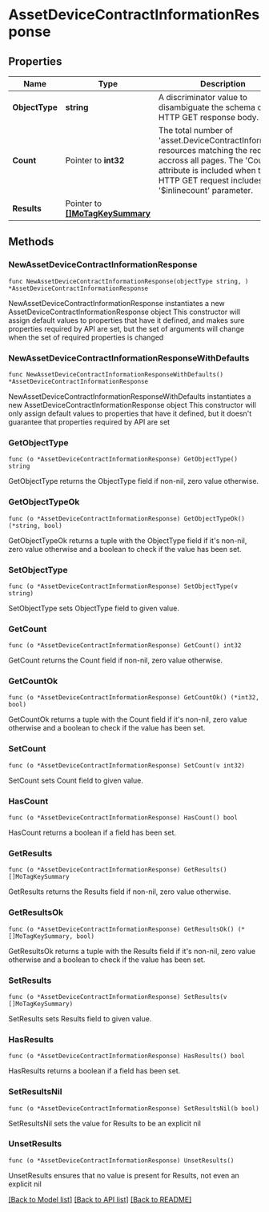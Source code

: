 # AssetDeviceContractInformationResponse

## Properties

Name | Type | Description | Notes
------------ | ------------- | ------------- | -------------
**ObjectType** | **string** | A discriminator value to disambiguate the schema of a HTTP GET response body. | 
**Count** | Pointer to **int32** | The total number of &#39;asset.DeviceContractInformation&#39; resources matching the request, accross all pages. The &#39;Count&#39; attribute is included when the HTTP GET request includes the &#39;$inlinecount&#39; parameter. | [optional] 
**Results** | Pointer to [**[]MoTagKeySummary**](MoTagKeySummary.md) |  | [optional] 

## Methods

### NewAssetDeviceContractInformationResponse

`func NewAssetDeviceContractInformationResponse(objectType string, ) *AssetDeviceContractInformationResponse`

NewAssetDeviceContractInformationResponse instantiates a new AssetDeviceContractInformationResponse object
This constructor will assign default values to properties that have it defined,
and makes sure properties required by API are set, but the set of arguments
will change when the set of required properties is changed

### NewAssetDeviceContractInformationResponseWithDefaults

`func NewAssetDeviceContractInformationResponseWithDefaults() *AssetDeviceContractInformationResponse`

NewAssetDeviceContractInformationResponseWithDefaults instantiates a new AssetDeviceContractInformationResponse object
This constructor will only assign default values to properties that have it defined,
but it doesn't guarantee that properties required by API are set

### GetObjectType

`func (o *AssetDeviceContractInformationResponse) GetObjectType() string`

GetObjectType returns the ObjectType field if non-nil, zero value otherwise.

### GetObjectTypeOk

`func (o *AssetDeviceContractInformationResponse) GetObjectTypeOk() (*string, bool)`

GetObjectTypeOk returns a tuple with the ObjectType field if it's non-nil, zero value otherwise
and a boolean to check if the value has been set.

### SetObjectType

`func (o *AssetDeviceContractInformationResponse) SetObjectType(v string)`

SetObjectType sets ObjectType field to given value.


### GetCount

`func (o *AssetDeviceContractInformationResponse) GetCount() int32`

GetCount returns the Count field if non-nil, zero value otherwise.

### GetCountOk

`func (o *AssetDeviceContractInformationResponse) GetCountOk() (*int32, bool)`

GetCountOk returns a tuple with the Count field if it's non-nil, zero value otherwise
and a boolean to check if the value has been set.

### SetCount

`func (o *AssetDeviceContractInformationResponse) SetCount(v int32)`

SetCount sets Count field to given value.

### HasCount

`func (o *AssetDeviceContractInformationResponse) HasCount() bool`

HasCount returns a boolean if a field has been set.

### GetResults

`func (o *AssetDeviceContractInformationResponse) GetResults() []MoTagKeySummary`

GetResults returns the Results field if non-nil, zero value otherwise.

### GetResultsOk

`func (o *AssetDeviceContractInformationResponse) GetResultsOk() (*[]MoTagKeySummary, bool)`

GetResultsOk returns a tuple with the Results field if it's non-nil, zero value otherwise
and a boolean to check if the value has been set.

### SetResults

`func (o *AssetDeviceContractInformationResponse) SetResults(v []MoTagKeySummary)`

SetResults sets Results field to given value.

### HasResults

`func (o *AssetDeviceContractInformationResponse) HasResults() bool`

HasResults returns a boolean if a field has been set.

### SetResultsNil

`func (o *AssetDeviceContractInformationResponse) SetResultsNil(b bool)`

 SetResultsNil sets the value for Results to be an explicit nil

### UnsetResults
`func (o *AssetDeviceContractInformationResponse) UnsetResults()`

UnsetResults ensures that no value is present for Results, not even an explicit nil

[[Back to Model list]](../README.md#documentation-for-models) [[Back to API list]](../README.md#documentation-for-api-endpoints) [[Back to README]](../README.md)


